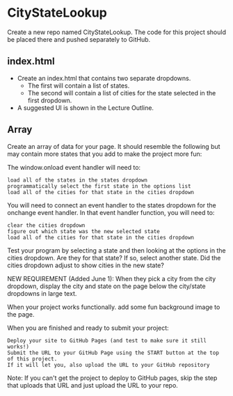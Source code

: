 
# CityStateLookup
Create a new repo named CityStateLookup.  The code for this project should be placed there and pushed separately to GitHub.

## index.html
* Create an index.html that contains two separate dropdowns.  
  * The first will contain a list of states.  
  * The second will contain a list of cities for the state selected in the first dropdown.  
* A suggested UI is shown in the Lecture Outline.

## Array
Create an array of data for your page.  It should resemble the following but may contain more states that you add to make the project more fun:

The window.onload event handler will need to:

    load all of the states in the states dropdown
    programmatically select the first state in the options list
    load all of the cities for that state in the cities dropdown

You will need to connect an event handler to the states dropdown for the onchange event handler.  In that event handler function, you will need to:

    clear the cities dropdown
    figure out which state was the new selected state
    load all of the cities for that state in the cities dropdown

Test your program by selecting a state and then looking at the options in the cities dropdown.  Are they for that state?  If so, select another state.  Did the cities dropdown adjust to show cities in the new state?

NEW REQUIREMENT (Added June 1):  When they pick a city from the city dropdown, display the city and state on the page below the city/state dropdowns in large text.

When your project works functionally. add some fun background image to the page. 

When you are finished and ready to submit your project:

    Deploy your site to GitHub Pages (and test to make sure it still works!)
    Submit the URL to your GitHub Page using the START button at the top of this project.
    If it will let you, also upload the URL to your GitHub repository

Note:  If you can't get the project to deploy to GitHub pages, skip the step that uploads that URL and just upload the URL to your repo.
